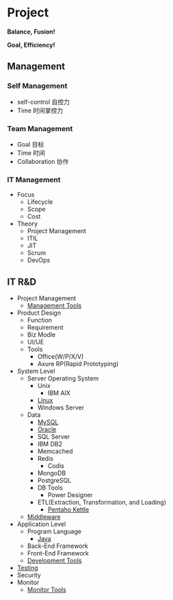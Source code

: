 # Project

**Balance, Fusion!**

**Goal, Efficiency!**


## Management

### Self Management

- self-control 自控力
- Time 时间掌控力

### Team Management

- Goal 目标
- Time 时间
- Collaboration 协作

### IT Management

- Focus
  - Lifecycle
  - Scope
  - Cost
- Theory
  - Project Management
  - ITIL
  - JIT
  - Scrum
  - DevOps


## IT R&D

- Project Management
  - [Management Tools](https://github.com/shawn0915/tools-study)
- Product Design
  - Function
  - Requirement
  - Biz Modle
  - UI/UE
  - Tools
    - Office(W/P/X/V)
    - Axure RP(Rapid Prototyping)
- System Level
  - Server Operating System
    - Unix
      - IBM AIX
    - [Linux](https://github.com/shawn0915/linux-study)
    - Windows Server
  - Data
    - [MySQL](https://github.com/shawn0915/mysql-study)
    - [Oracle](https://github.com/shawn0915/oracle-study)
	- SQL Server
	- IBM DB2
    - Memcached
    - Redis
      - Codis
    - MongoDB
    - PostgreSQL
    - DB Tools
      - Power Designer
    - ETL(Extraction, Transformation, and Loading)
      - [Pentaho Kettle](https://github.com/pentaho/pentaho-kettle)
  - [Middleware](https://github.com/shawn0915/middleware-study)
- Application Level
  - Program Language
    - [Java](https://github.com/shawn0915/java-study)
  - Back-End Framework
  - Front-End Framework
  - [Development Tools](https://github.com/shawn0915/tools-study)
- [Testing](https://github.com/shawn0915/testing-study)
- Security
- Monitor
  - [Monitor Tools](https://github.com/shawn0915/tools-study)

